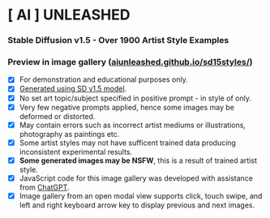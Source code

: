 # [ AI ] UNLEASHED
### Stable Diffusion v1.5 - Over 1900 Artist Style Examples
### Preview in image gallery ([aiunleashed.github.io/sd15styles/](https://aiunleashed.github.io/sd15styles/))

- [x] For demonstration and educational purposes only.  
- [x] [Generated using SD v1.5 model](https://huggingface.co/spaces/runwayml/stable-diffusion-v1-5).
- [x] No set art topic/subject specified in positive prompt - in style of only.  
- [x] Very few negative prompts applied, hence some images may be deformed or distorted.  
- [x] May contain errors such as incorrect artist mediums or illustrations, photography as paintings etc. 
- [x] Some artist styles may not have sufficent trained data producing inconsistent experimental results.  
- [x] **Some generated images may be NSFW**, this is a result of trained artist style.
- [x] JavaScript code for this image gallery was developed with assistance from [ChatGPT](https://chat.openai.com).
- [x] Image gallery from an open modal view supports click, touch swipe, and left and right keyboard arrow key to display previous and next images.
